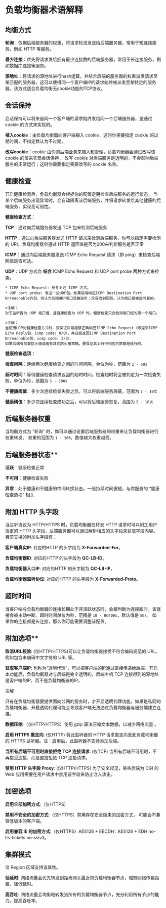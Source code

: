---
---

# 负载均衡器术语解释

## 均衡方式

**轮询**：依据后端服务器的权重，将请求轮流发送给后端服务器，常用于短连接服务，例如 HTTP 等服务。

**最少连接**：优先将请求发给拥有最少连接数的后端服务器，常用于长连接服务，例如数据库连接等服务。

**源地址**：将请求的源地址进行hash运算，并结合后端的服务器的权重派发请求至某匹配的服务器，这可以使得同一个客户端IP的请求始终被派发至某特定的服务器。该方式适合负载均衡无cookie功能的TCP协议。

## 会话保持

会话保持可以将来自同一个客户端的请求始终发给同一个后端服务器，是通过 cookie 的方式来实现的。

**植入cookie**：由负载均衡器向客户端植入 cookie，这时你需要指定 cookie 的过期时间，不指定默认为不过期。

**改写cookie**：cookie 由你的后端业务来植入和管理，负载均衡器会通过改写该 cookie 的值来实现会话保持， 改写 cookie 对后端服务是透明的，不会影响后端服务的正常运行；这时你需要指定需要改写的 cookie 名称。

## 健康检查

开启健康检测后，负载均衡器会根据你的配置定期检查后端服务的运行状态， 当某个后端服务出现异常时，会自动隔离该后端服务，并将请求转发给其他健康的后端服务，实现高可用性。

**健康检查方式**：

**TCP**：通过向后端服务器发送 TCP 包来检测后端服务

**HTTP**：通过向后端服务器发送 HTTP 请求来检测后端服务，你可以指定需要检测的 URI。负载均衡器会通过 HTTP 返回值是否为200来判断服务是否正常

**ICMP**：通过向后端服务器发送 ICMP Echo Request 请求（即 ping）来检查后端网络是否可达。

**UDP**：UDP 方式会 **结合** ICMP Echo Request 和 UDP port probe 两种方式来检查。

```
* ICMP Echo Request: 参考上述 ICMP 方式。
* UDP port probe: 发送一些UDP包。如果后端响应ICMP Destination Port Unreachable的包，则认为后端UDP端口没被监听；没有收到回包，认为端口是被监听着的。

>注解：
对于监听器为 UDP 端口组，且健康检查为 UDP 时，健康检查只会检测端口组的第一个端口。

>注解：
当使用UDP的健康检查方式时，要保证后端能够正确响应ICMP Echo Request（即返回ICMP Echo Reply包，icmp code: 0/0），并且能返回ICMP Destination Port Unreachable包，icmp code: 3/3）。
如果后端有加载防火墙或者有其它防火墙策略，要保证其上行中相应的策略是放行的。
```

**健康检查选项**：

**检查间隔**：连续两次健康检查之间的时间间隔，单位为秒，范围为 `2 - 60s`

**超时时间**：等待健康检查请求返回的超时时间，检查超时将会被判定为一次检查失败，单位为秒，范围为 `5 - 300s`

**不健康阈值**：多少次连续检查失败之后，可以将后端服务屏蔽，范围为 `2 - 10次`

**健康阈值**：多少次连续检查成功之后，可以将后端服务恢复，范围为 `2 - 10次`

## 后端服务器权重

当均衡方式为 “轮询” 时，你可以通过设置后端服务器的权重来让负载均衡器进行权重转发。 权重的范围为 `1 - 100`，数值越大权重越高。

## 后端服务器状态**

**活跃**：健康检查正常

**不可用**：健康检查失败

**异常**：处于健康和不健康的中间转换状态，一般持续时间很短，与你配置的 “健康检查选项” 相关

## 附加 HTTP 头字段

当监听协议为 HTTP/HTTPS 时，负载均衡器在转发 HTTP 请求时可以附加用户指定的 HTTP 头字段，后端服务器可以通过解析相应的头字段来获取字段内容。目前支持的附加头字段有：

**客户端真实IP**: 对应的HTTP 的头字段为 **X-Forwarded-For**。

**负载均衡器ID**: 对应的HTTP 的头字段为 **QC-LB-ID**。

**负载均衡器入口IP**: 对应的HTTP 的头字段为 **QC-LB-IP**。

**负载均衡器监听协议**: 对应的HTTP 的头字段为 **X-Forwarded-Proto**。

## 超时时间

当客户端与负载均衡器的连接长期处于非活跃状态时，会被判断为连接超时，该连接会被主动中断。超时时间单位为秒，范围是 `10 - 86400s`，默认值是 `50s`。 如果你的连接都是长连接，那么你可能需要调整该配置。

## 附加选项**

**取消URL校验**: (仅HTTP/HTTPS)可以让负载均衡器接受不符合编码规范的 URL，例如包含未编码中文字符的 URL 等。

**获取客户端IP**: 也称为“透明代理”，可以把客户端的IP通过直接传递给后端。开启本功能后，负载均衡器对与后端是完全透明的。后端主机 TCP 连接得到的源地址是客户端的IP，而不是负载均衡器的IP。

注解

只有在负载均衡器要提供面向公网的服务时，才开启透明代理功能。如果是私网的负载均衡器，开启透明代理可能会导致客户端无法通过负载均衡器与服务端建立连接。

**数据压缩**:（仅HTTP/HTTPS）使用 gzip 算法压缩文本数据，以减少网络流量 。

**启用 HTTPS 重定向**: (仅HTTP) 将此监听器的 HTTP 请求重定向至此负载均衡器的 HTTPS 监听器。注：启用后，此监听器不支持添加后端。

**当所有后端不可用时直接拒绝 TCP 连接请求**: (仅TCP) 当所有后端不可用时，不再接受连接，而是直接拒绝 TCP 连接请求。

**禁用 HTTP 头字段 Proxy**: (仅HTTP/HTTPS) 为了安全起见，某些后端为 CGI 的 Web 应用需要在用户请求中禁用该字段来防止注入攻击。

## 加密选项

**启用全部加密方式**:（仅HTTPS）

**禁用不安全的加密方式**:（仅HTTPS）禁用存在安全隐患的加密方式， 可能会不兼容低版本的客户端。

**启用兼容 IE 的加密方式**:（仅HTTPS）AES128 + EECDH : AES128 + EDH no-tls-tickets no-sslv3。

## 集群模式

仅 Region 区域支持该属性。

**低延时**: 网络流量会优先转发到距离网关最近的负载均衡器节点，缩短网络传输距离，降低延时。

**高吞吐**: 网络流量会均衡地转发到所有的负载均衡器节点，充分利用所有节点的能力，提高吞吐率。